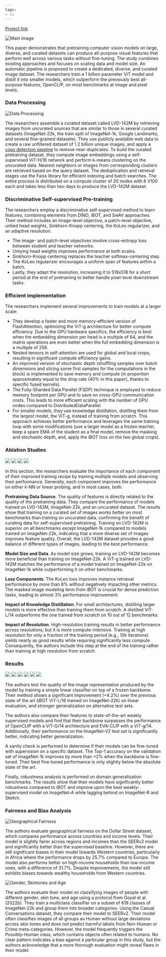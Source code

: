 ```yaml
---
tags:
- cv
---
```

[Project link](https://dinov2.metademolab.com/)

![Main image](https://andlukyane.com/images/paper_reviews/dinov2/2023-04-20_16-35-01.jpg)

This paper demonstrates that pretraining computer vision models on large, diverse, and curated datasets can produce all-purpose visual features that perform well across various tasks without fine-tuning. The study combines existing approaches and focuses on scaling data and model size. An automatic pipeline is proposed to create a dedicated, diverse, and curated image dataset. The researchers train a 1 billion parameter ViT model and distill it into smaller models, which outperform the previously best all-purpose features, OpenCLIP, on most benchmarks at image and pixel levels.

### Data Processing

![Data Processing](https://andlukyane.com/images/paper_reviews/dinov2/2023-04-20_15-51-05.jpg)

The researchers assemble a curated dataset called LVD-142M by retrieving images from uncurated sources that are similar to those in several curated datasets (ImageNet-22k, the train split of ImageNet-1k, Google Landmarks, and several fine-grained datasets). They use publicly available web data to create a raw unfiltered dataset of 1.2 billion unique images, and apply a [copy detection pipeline](https://arxiv.org/abs/2202.10261) to remove near-duplicates. To build the curated pretraining dataset, they compute image embeddings using a self-supervised ViT-H/16 network and perform k-means clustering on the uncurated data. Nearest neighbors or images from corresponding clusters are retrieved based on the query dataset. The deduplication and retrieval stages use the Faiss library for efficient indexing and batch searches. The entire process is distributed on a compute cluster of 20 nodes with 8 V100 each and takes less than two days to produce the LVD-142M dataset.

### Discriminative Self-supervised Pre-training

The researchers employ a discriminative self-supervised method to learn features, combining elements from DINO, iBOT, and SwAV approaches. Their method includes an image-level objective, a patch-level objective, untied head weights, Sinkhorn-Knopp centering, the KoLeo regularizer, and an adaptive resolution.

* The image- and patch-level objectives involve cross-entropy loss between student and teacher networks.
* Untying head weights improves performance at both scales.
* Sinkhorn-Knopp centering replaces the teacher softmax-centering step.
* The KoLeo regularizer encourages a uniform span of features within a batch.
* Lastly, they adapt the resolution, increasing it to 518x518 for a short period at the end of pretraining to better handle pixel-level downstream tasks.

### Efficient implementation

The researchers implement several improvements to train models at a larger scale:

* They develop a faster and more memory-efficient version of FlashAttention, optimizing the ViT-g architecture for better compute efficiency. Due to the GPU hardware specifics, the efficiency is best when the embedding dimension per head is a multiple of 64, and the matrix operations are even better when the full embedding dimension is a multiple of 256.
* Nested tensors in self-attention are used for global and local crops, resulting in significant compute efficiency gains.
* An improved version of stochastic depth (shuffling samples over batch dimensions and slicing some first samples for the computations in the block) is implemented to save memory and compute (in proportion approximately equal to the drop rate (40% in this paper), thanks to specific fused kernels).
* The Fully-Sharded Data Parallel (FSDP) technique is employed to reduce memory footprint per GPU and to save on cross-GPU communication costs. This leads to more efficient scaling with the number of GPU nodes compared to DistributedDataParallel. 
* For smaller models, they use knowledge distillation, distilling them from the largest model, the ViT-g, instead of training from scratch. This approach achieves better performance and leverages the same training loop with some modifications (use a larger
model as a frozen teacher, keep a spare EMA of the student as a final model, remove the masking and stochastic depth, and, apply the iBOT loss on the two global crops).

### Ablation Studies

<div class="gallery" data-columns="4">
<img src="https://andlukyane.com/images/paper_reviews/dinov2/2023-04-20_16-13-20.jpg">
<img src="https://andlukyane.com/images/paper_reviews/dinov2/2023-04-20_16-13-35.jpg">
<img src="https://andlukyane.com/images/paper_reviews/dinov2/2023-04-20_16-13-50.jpg">
<img src="https://andlukyane.com/images/paper_reviews/dinov2/2023-04-20_16-23-15.jpg">
</div>

In this section, the researchers evaluate the importance of each component of their improved training recipe by training multiple models and observing their performance. Generally, each component improves the performance on either k-NN or linear probing, and in most cases, both.

**Pretraining Data Source**. The quality of features is directly related to the quality of the pretraining data. They compare the performance of models trained on LVD-142M, ImageNet-22k, and an uncurated dataset. The results show that training on a curated set of images works better on most benchmarks than training on uncurated data, confirming the benefit of curating data for self-supervised pretraining. Training on LVD-142M is superior on all benchmarks except ImageNet-1k compared to models trained on ImageNet-22k, indicating that a more diverse set of images improves feature quality. Overall, the LVD-142M dataset provides a good balance of different types of images, leading to the best performance.

**Model Size and Data**. As model size grows, training on LVD-142M becomes more beneficial than training on ImageNet-22k. A ViT-g trained on LVD-142M matches the performance of a model trained on ImageNet-22k on ImageNet-1k while outperforming it on other benchmarks.

**Loss Components**. The KoLeo loss improves instance retrieval performance by more than 8% without negatively impacting other metrics. The masked image modeling term from iBOT is crucial for dense prediction tasks, leading to almost 3% performance improvement.

**Impact of Knowledge Distillation**. For small architectures, distilling larger models is more effective than training them from scratch. A distilled ViT-L/14 outperforms the one trained from scratch on 10 out of 12 benchmarks.

**Impact of Resolution**. High-resolution training results in better performance across resolutions, but it is more compute-intensive. Training at high resolution for only a fraction of the training period (e.g., 10k iterations) yields nearly as good results while requiring significantly less compute. Consequently, the authors include this step at the end of the training rather than training at high resolution from scratch.

### Results

<div class="gallery" data-columns="6">
<img src="https://andlukyane.com/images/paper_reviews/dinov2/2023-04-20_16-23-40.jpg">
<img src="https://andlukyane.com/images/paper_reviews/dinov2/2023-04-20_16-23-53.jpg">
<img src="https://andlukyane.com/images/paper_reviews/dinov2/2023-04-20_16-24-05.jpg">
<img src="https://andlukyane.com/images/paper_reviews/dinov2/2023-04-20_16-24-19.jpg">
<img src="https://andlukyane.com/images/paper_reviews/dinov2/2023-04-20_16-24-33.jpg">
<img src="https://andlukyane.com/images/paper_reviews/dinov2/2023-04-20_16-27-12.jpg">
</div>

The authors test the quality of the image representation produced by the model by training a simple linear classifier on top of a frozen backbone. Their method shows a significant improvement (+4.2%) over the previous state of the art (iBOT ViT-L/16 trained on ImageNet-22k) on linear evaluation, and stronger generalization on alternative test sets.

The authors also compare their features to state-of-the-art weakly supervised models and find that their backbone surpasses the performance of OpenCLIP with a ViT-G/14 architecture and EVA-CLIP with a ViT-g/14. Additionally, their performance on the ImageNet-V2 test set is significantly better, indicating better generalization.

A sanity check is performed to determine if their models can be fine-tuned with supervision on a specific dataset. The Top-1 accuracy on the validation set of ImageNet-1k improves by more than +2% when the backbone is fine-tuned. Their best fine-tuned performance is only slightly below the absolute state of the art.

Finally, robustness analysis is performed on domain generalization benchmarks. The results show that their models have significantly better robustness compared to iBOT and improve upon the best weakly-supervised model on ImageNet-A while lagging behind on ImageNet-R and Sketch.

### Fairness and Bias Analysis

![Geographical Fairness](https://andlukyane.com/images/paper_reviews/dinov2/2023-04-20_16-32-32.jpg)

The authors evaluate geographical fairness on the Dollar Street dataset, which compares performance across countries and income levels. Their model is slightly fairer across regions and incomes than the SEERv2 model and significantly better than the supervised baseline. However, there are still significant biases in their model towards Western countries, particularly in Africa where the performance drops by 25.7% compared to Europe. The model also performs better on high-income households than low-income ones, with a difference of 31.7%. Despite improvements, the model still exhibits biases towards wealthy households from Western countries.

![Gender, Skintones and Age](https://andlukyane.com/images/paper_reviews/dinov2/2023-04-20_16-33-53.jpg)

The authors evaluate their model on classifying images of people with different gender, skin tone, and age using a protocol from Goyal et al. (2022b). They train a multiclass classifier on a subset of 619 classes of ImageNet-22k and group them into broader categories. Using the Casual Conversations dataset, they compare their model to SEERv2. Their model often classifies images of all groups as Human without large deviations across skin tones and does not predict harmful labels from Non-Human or Crime meta-categories. However, the model frequently triggers the Possibly-Human class, which contains objects often related to humans. No clear pattern indicates a bias against a particular group in this study, but the authors acknowledge that a more thorough evaluation might reveal flaws in their model.